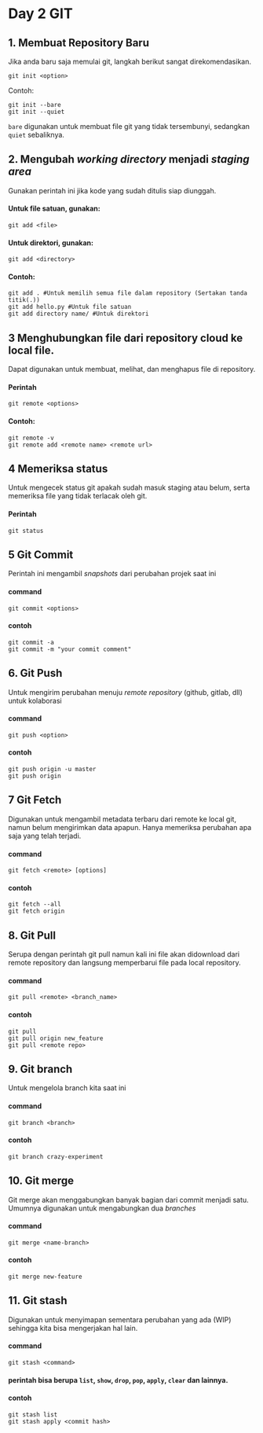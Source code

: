 # Day 2 GIT

## 1. Membuat Repository Baru

Jika anda baru saja memulai git, langkah berikut sangat direkomendasikan.

```
git init <option>
```

Contoh:

```
git init --bare
git init --quiet
```

`bare` digunakan untuk membuat file git yang tidak tersembunyi, sedangkan `quiet` sebaliknya.

## 2. Mengubah _working directory_ menjadi _staging area_

Gunakan perintah ini jika kode yang sudah ditulis siap diunggah.

#### Untuk file satuan, gunakan:

```
git add <file>
```

#### Untuk direktori, gunakan:

```
git add <directory>
```

#### Contoh:

```
git add . #Untuk memilih semua file dalam repository (Sertakan tanda titik(.))
git add hello.py #Untuk file satuan
git add directory name/ #Untuk direktori
```

## 3 Menghubungkan file dari repository cloud ke local file.

Dapat digunakan untuk membuat, melihat, dan menghapus file di repository.

#### Perintah

```
git remote <options>
```

#### Contoh:

```
git remote -v
git remote add <remote name> <remote url>
```

## 4 Memeriksa status

Untuk mengecek status git apakah sudah masuk staging atau belum, serta memeriksa file yang tidak terlacak oleh git.

#### Perintah

```
git status
```

## 5 Git Commit

Perintah ini mengambil _snapshots_ dari perubahan projek saat ini

#### command

```
git commit <options>
```

#### contoh

```
git commit -a
git commit -m "your commit comment"
```

## 6. Git Push

Untuk mengirim perubahan menuju _remote repository_ (github, gitlab, dll) untuk kolaborasi

#### command

```
git push <option>
```

#### contoh

```
git push origin -u master
git push origin
```

## 7 Git Fetch

Digunakan untuk mengambil metadata terbaru dari remote ke local git, namun belum mengirimkan data apapun. Hanya memeriksa perubahan apa saja yang telah terjadi.

#### command

```
git fetch <remote> [options]
```

#### contoh

```
git fetch --all
git fetch origin
```

## 8. Git Pull

Serupa dengan perintah git pull namun kali ini file akan didownload dari remote repository dan langsung memperbarui file pada local repository.

#### command

```
git pull <remote> <branch_name>
```

#### contoh

```
git pull
git pull origin new_feature
git pull <remote repo>
```

## 9. Git branch

Untuk mengelola branch kita saat ini

#### command

```
git branch <branch>
```

#### contoh

```
git branch crazy-experiment
```

## 10. Git merge

Git merge akan menggabungkan banyak bagian dari commit menjadi satu. Umumnya digunakan untuk mengabungkan dua _branches_

#### command

```
git merge <name-branch>
```

#### contoh

```
git merge new-feature
```

## 11. Git stash

Digunakan untuk menyimapan sementara perubahan yang ada (WIP) sehingga kita bisa mengerjakan hal lain.

#### command

```
git stash <command>
```

#### perintah bisa berupa `list`, `show`, `drop`, `pop`, `apply`, `clear` dan lainnya.

#### contoh

```
git stash list
git stash apply <commit hash>
```
